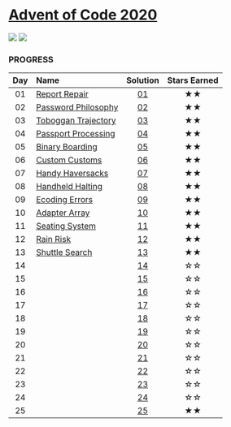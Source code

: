 # [Advent of Code 2020](https://adventofcode.com/2020)

![](https://img.shields.io/badge/day%20-13-blue)
![](https://img.shields.io/badge/stars%20⭐-26-yellow)

### PROGRESS

| Day | Name                                                       | Solution | Stars Earned |
|:--:|:-----------------------------------------------------------|:--------:|:------------:|
| 01 | [Report Repair](https://adventofcode.com/2020/day/1)       | [01](01) |      ★★      |
| 02 | [Password Philosophy](https://adventofcode.com/2020/day/2) | [02](02) |      ★★      |
| 03 | [Toboggan Trajectory](https://adventofcode.com/2020/day/3) | [03](03) |      ★★      |
| 04 | [Passport Processing](https://adventofcode.com/2020/day/4) | [04](04) |      ★★      |
| 05 | [Binary Boarding](https://adventofcode.com/2020/day/5)     | [05](05) |      ★★      |
| 06 | [Custom Customs](https://adventofcode.com/2020/day/6)      | [06](06) |      ★★      |
| 07 | [Handy Haversacks](https://adventofcode.com/2020/day/7)    | [07](07) |      ★★      |
| 08 | [Handheld Halting](https://adventofcode.com/2020/day/8)    | [08](08) |      ★★      |
| 09 | [Ecoding Errors](https://adventofcode.com/2020/day/9)      | [09](09) |      ★★      |
| 10 | [Adapter Array](https://adventofcode.com/2020/day/10)      | [10](10) |      ★★      |
| 11 | [Seating System](https://adventofcode.com/2020/day/11)     | [11](11) |      ★★      |
| 12 | [Rain Risk](https://adventofcode.com/2020/day/12)          | [12](12) |      ★★      |
| 13 | [Shuttle Search](https://adventofcode.com/2020/day/13)     | [13](13) |      ★★      |
| 14 |                                                            | [14](14) |      ☆☆      |
| 15 |                                                            | [15](15) |      ☆☆      |
| 16 |                                                            | [16](16) |      ☆☆      |
| 17 |                                                            | [17](17) |      ☆☆      |
| 18 |                                                            | [18](18) |      ☆☆      |
| 19 |                                                            | [19](19) |      ☆☆      |
| 20 |                                                            | [20](20) |      ☆☆      |
| 21 |                                                            | [21](21) |      ☆☆      |
| 22 |                                                            | [22](22) |      ☆☆      |
| 23 |                                                            | [23](23) |      ☆☆      |
| 24 |                                                            | [24](24) |      ☆☆      |
| 25 |                                                            | [25](25) |      ★★      |
>>>>>>>
